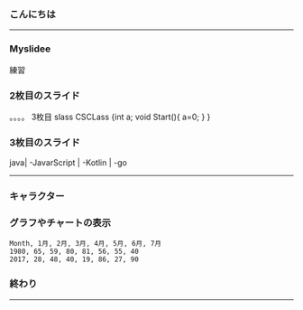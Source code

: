 ### こんにちは

---
### Myslidee
練習

### 2枚目のスライド
。。。。
3枚目
slass CSCLass
{int a;
void Start(){
a=0;
}
}
### 3枚目のスライド
 java|
-JavarScript |
-Kotlin |
-go 

---


### キャラクター



### グラフやチャートの表示


<canvas data-chart="radar">


    Month, 1月, 2月, 3月, 4月, 5月, 6月, 7月
    1980, 65, 59, 80, 81, 56, 55, 40
    2017, 28, 48, 40, 19, 86, 27, 90


</canvas>

### 終わり
---

